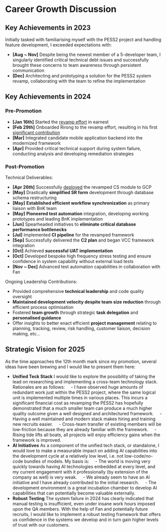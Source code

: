# Career Growth Discussion

## Key Achievements in 2023

Initially tasked with familiarising myself with the PESS2 project and handling feature development, I exceeded expectations with:
- **[Aug ~ Nov]** Despite being the newest member of a 5-developer team, I singularly identified critical technical debt issues and successfully brought these concerns to team awareness through persistent communication
- **[Dec]** Architecting and prototyping a solution for the PESS2 system revamp, collaborating with the team to refine the implementation

## Key Achievements in 2024

### Pre-Promotion
- **[Jan 16th]** Started the [revamp effort](https://github.com/hkeaa-pess2/centre-supervisor-nuxt/commit/bbbec56b671776e1a2a3d7a824030b24bb32158d) in earnest
- **[Feb 29th]** Onboarded Rirong to the revamp effort, resulting in his first [significant contribution](https://github.com/hkeaa-pess2/centre-supervisor-nuxt/commit/d599e163bc0d557005d82baf1ee6397e20f2a3bb)
- **[Mar]** Integrated candidate mobile application backend into the modernized framework
- **[Apr]** Provided critical technical support during system failure, conducting analysis and developing remediation strategies

### Post-Promotion
Technical Deliverables:
- **[Apr 26th]** Successfully [deployed](https://github.com/hkeaa-pess2/centre-supervisor-nuxt/commit/32b66cd88662de145ffdc949221f42a0dc632230) the revamped CS module to GCP
- **[May]** Drastically **simplified SR form** development through database schema restructuring
- **[May]** **Established efficient workflow synchronization** as primary liaison with BnK team
- **[May]** **Pioneered test automation** integration, developing working prototypes and leading BnK implementation
- **[Jun]** Spearheaded initiatives to **eliminate critical database performance bottlenecks**
- **[Jul]** Implemented **CI pipeline** for the revamped framework
- **[Sep]** Successfully delivered the **C2 plan** and began VCC framework integration
- **[Oct]** Achieved **successful UAT implementation**
- **[Oct]** Developed bespoke high frequency stress testing and ensure confidence in system capability without external load tests
- **[Nov ~ Dec]** Advanced test automation capabilities in collaboration with Fan

Ongoing Leadership Contributions:
- Provided comprehensive **technical leadership** and code quality oversight
- **Maintained development velocity despite team size reduction** through efficient process optimisation
- Fostered **team growth** through strategic **task delegation** and **personalised guidance**
- Offer insights to better enact efficient **project management** relating to planning, tracking, review, risk handling, customer liaison, decision making, etc...

## Strategic Vision for 2025

As the time approaches the 12th month mark since my promotion, several ideas have been brewing and I would like to present them here:
- **Unified Teck Stack** I would like to explore the possibility of taking the lead on researching and implementing a cross-team technology stack. Rationales are as follows:
    - I have observed huge amounts of redundant work just within the PESS2 project, where the same logical unit is implemented multiple times in various places. This incurs a significant financial cost as revamping the PESS2 has hopefully demonstrated that a much smaller team can produce a much higher quality outcome given a well designed and architectured framework.
    - Having a well maintained and modern stack makes hiring and training new recruits easier.
    - Cross-team transfer of existing members will be low-friction because they are already familiar with the framework.
    - Rising tide lifts all boats, all projects will enjoy efficiency gains when the framework is improved.
- **AI Initiatives** As a component of the unified tech stack, or standalone, I would love to make a measurable impact on adding AI capabilities into the development cycle at a relatively low level, i.e. not low-code/no-code bundles of models. My basis is:
    - The world is moving very quickly towards having AI technologies embedded at every level, and my current engagement with it professionally (by extension of the company as well) is very weak.
    - We already seem to have an AI initiative and I have already contributed to the initial research.
    - The development environment is a great incubation chamber to develop AI capabilities that can potentially become valuable externally.
- **Robust Testing** The system failure in 2024 has clearly indicated that manual testing is insufficient, even under insane work hours imposed upon the QA members. With the help of Fan and potentially future recruits, I would like to implement a robust testing framework that offers us confidence in the systems we develop and in turn gain higher levels of trust with our customers.
